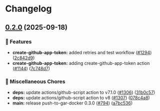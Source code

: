 # Changelog

## [0.2.0](https://github.com/kminehart/shared-workflows/compare/create-github-app-token/v0.1.0...create-github-app-token/v0.2.0) (2025-09-18)


### 🎉 Features

* **create-github-app-token:** added retries and test workflow ([#1294](https://github.com/kminehart/shared-workflows/issues/1294)) ([2c842d9](https://github.com/kminehart/shared-workflows/commit/2c842d90ec0e332485acf7d7afe9f03d03f68f7b))
* **create-github-app-token:** adding create-github-app-token action ([#1144](https://github.com/kminehart/shared-workflows/issues/1144)) ([7c748d7](https://github.com/kminehart/shared-workflows/commit/7c748d77ca1ccc01af4281ea72c7ec9d2b3d9129))


### 🔧 Miscellaneous Chores

* **deps:** update actions/github-script action to v7.1.0 ([#1306](https://github.com/kminehart/shared-workflows/issues/1306)) ([31b0c57](https://github.com/kminehart/shared-workflows/commit/31b0c573abbbd9b56060318f7327ae8bb3ec041e))
* **deps:** update actions/github-script action to v8 ([#1307](https://github.com/kminehart/shared-workflows/issues/1307)) ([078c4a8](https://github.com/kminehart/shared-workflows/commit/078c4a8af09e06d646077550f9e0f68171d5881e))
* **main:** release push-to-gar-docker 0.3.0 ([#794](https://github.com/kminehart/shared-workflows/issues/794)) ([a7bc536](https://github.com/kminehart/shared-workflows/commit/a7bc5367c4a91c389526d58839d8f6224dba4dcc))
